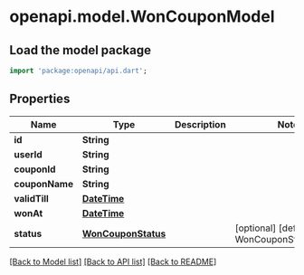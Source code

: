 # openapi.model.WonCouponModel

## Load the model package
```dart
import 'package:openapi/api.dart';
```

## Properties
Name | Type | Description | Notes
------------ | ------------- | ------------- | -------------
**id** | **String** |  | 
**userId** | **String** |  | 
**couponId** | **String** |  | 
**couponName** | **String** |  | 
**validTill** | [**DateTime**](DateTime.md) |  | 
**wonAt** | [**DateTime**](DateTime.md) |  | 
**status** | [**WonCouponStatus**](WonCouponStatus.md) |  | [optional] [default to WonCouponStatus.active]

[[Back to Model list]](../README.md#documentation-for-models) [[Back to API list]](../README.md#documentation-for-api-endpoints) [[Back to README]](../README.md)


